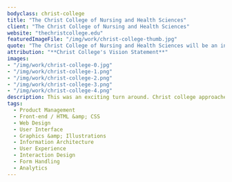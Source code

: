 ```yaml
---
bodyclass: christ-college
title: "The Christ College of Nursing and Health Sciences"
client: "The Christ College of Nursing and Health Sciences"
website: "thechristcollege.edu"
featuredImageFile: "/img/work/christ-college-thumb.jpg"
quote: "The Christ College of Nursing and Health Sciences will be an innovative institution of higher learning providing a distinctive curriculum in nursing and health sciences."
attribution: "**Christ College's Vision Statement**"
images:
- "/img/work/christ-college-0.jpg"
- "/img/work/christ-college-1.png"
- "/img/work/christ-college-2.png"
- "/img/work/christ-college-3.png"
- "/img/work/christ-college-4.png"
description: This was an exciting turn around. Christ college approached us with a site that looked like it hadn't been updated since the 90's. We were happy to collaborate with their team to learn about how to appeal to their potential students (and take them into the 21st century). Nonetheless, we were happy to strategize on boosting student applicants. We did this with flying colors. The other experience we noticed could need some attention was that of students whom already attended the college and needed a simple utility to navigate, consume information, and feel apart of their college. We accomplished this through a variety of methods but the most notable solution was the 'onestop' portal, which allowed users to navigate to their most common links. Overall, this engagement was a creative partnership with immense marketing impact and monumental user experience streamlining.
tags:
  - Product Management
  - Front-end / HTML &amp; CSS
  - Web Design
  - User Interface
  - Graphics &amp; Illustrations
  - Information Architecture
  - User Experience
  - Interaction Design
  - Form Handling
  - Analytics
---
```

